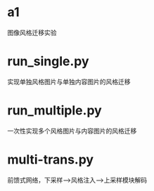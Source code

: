# a1
图像风格迁移实验
# run_single.py
实现单独风格图片与单独内容图片的风格迁移
# run_multiple.py
一次性实现多个风格图片与内容图片的风格迁移
# multi-trans.py
前馈式网络，下采样——>风格注入——>上采样模块解码
